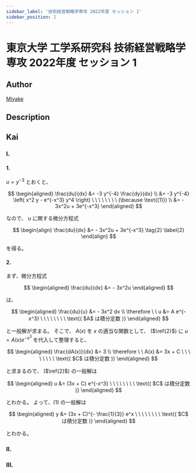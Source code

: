```yaml
---
sidebar_label: '技術経営戦略学専攻 2022年度 セッション 1'
sidebar_position: 2
---
```


# 東京大学 工学系研究科 技術経営戦略学専攻 2022年度 セッション 1

## **Author**
[Miyake](https://miyake.github.io/exams/index.html)

## **Description**

## **Kai**
### I.
#### 1.
$u=y^{-3}$ とおくと、

$$
\begin{aligned}
\frac{du}{dx}
&= -3 y^{-4} \frac{dy}{dx}
\\
&= -3 y^{-4} \left( x^2 y - e^{-x^3} y^4 \right)
\ \ \ \ \ \ \ \ (\because \text{(1)})
\\
&= - 3x^2u + 3e^{-x^3}
\end{aligned}
$$

なので、 $u$ に関する微分方程式

$$
\begin{align}
\frac{du}{dx} &= - 3x^2u + 3e^{-x^3}
\tag{2} \label{2}
\end{align}
$$

を得る。

#### 2.
まず、微分方程式

$$
\begin{aligned}
\frac{du}{dx} &= - 3x^2u
\end{aligned}
$$

は、

$$
\begin{aligned}
\frac{du}{u} &= - 3x^2 dx
\\
\therefore \ \ 
u &= A e^{-x^3}
\ \ \ \ \ \ \ \ \text{( $A$ は積分定数 )}
\end{aligned}
$$

と一般解が求まる。
そこで、 $A(x)$ を $x$ の適当な関数として、 ($\ref{2}$) に $u=A(x)e^{-x^3}$ を代入して整理すると、

$$
\begin{aligned}
\frac{dA(x)}{dx} &= 3
\\
\therefore \ \ 
A(x) &= 3x + C
\ \ \ \ \ \ \ \ \text{( $C$ は積分定数 )}
\end{aligned}
$$

と求まるので、 ($\ref{2}$) の一般解は

$$
\begin{aligned}
u &= (3x + C) e^{-x^3}
\ \ \ \ \ \ \ \ \text{( $C$ は積分定数 )}
\end{aligned}
$$

とわかる。
よって、(1) の一般解は

$$
\begin{aligned}
y &= (3x + C)^{- \frac{1}{3}} e^x
\ \ \ \ \ \ \ \ \text{( $C$ は積分定数 )}
\end{aligned}
$$

とわかる。

### II.

### III.
